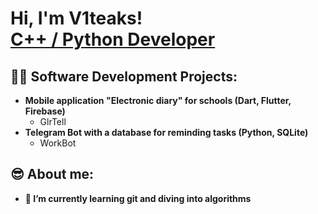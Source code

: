 <h1>Hi, I'm V1teaks! <br/><a href="https://github.com/joshmadakor1">C++ / Python Developer</a></h1>

<h2>👨‍💻 Software Development Projects:</h2>

- <b>Mobile application "Electronic diary" for schools (Dart, Flutter, Firebase)</b>
  - GlrTell
- <b>Telegram Bot with a database for reminding tasks (Python, SQLite)</b>
  - WorkBot

<!--<h2> 🤳 Connect with me:</h2>-->

<!--[<img align="left" alt="V1teaks | YouTube" width="22px" src="https://cdn.jsdelivr.net/npm/simple-icons@v3/icons/youtube.svg" />][youtube]-->
<!--[<img align="left" alt="V1teaks | Twitter" width="22px" src="https://cdn.jsdelivr.net/npm/simple-icons@v3/icons/twitter.svg" />][twitter]
[<img align="left" alt="V1teaks | LinkedIn" width="22px" src="https://cdn.jsdelivr.net/npm/simple-icons@v3/icons/linkedin.svg" />][linkedin]
[<img align="left" alt="V1teaks | Instagram" width="22px" src="https://cdn.jsdelivr.net/npm/simple-icons@v3/icons/instagram.svg" />][instagram]-->

[twitter]: https://twitter.com/joshmadakor
[youtube]: https://www.youtube.com/c/joshmadakor
[instagram]: https://www.instagram.com/joshmadakor/
[linkedin]: https://linkedin.com/in/joshmadakor

<h2>😎 About me:</h2>

- <b>🌱 I’m currently learning git and diving into algorithms</b>

<!--
**joshmadakor1/joshmadakor1** is a ✨ _special_ ✨ repository because its `README.md` (this file) appears on your GitHub profile.

Here are some ideas to get you started:

- 🔭 I’m currently working on ...
- 👯 I’m looking to collaborate on ...
- 🤔 I’m looking for help with ...
- 💬 Ask me about ...
- 📫 How to reach me: ...
- 😄 Pronouns: ...
- ⚡ Fun fact: ...
-->
